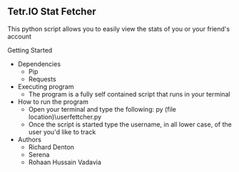 Tetr.IO Stat Fetcher
-----------------------
This python script allows you to easily view the stats of you or your friend's account

Getting Started

- Dependencies
    - Pip
    - Requests 
- Executing program
    - The program is a fully self contained script that runs in your terminal 
- How to run the program
    - Open your terminal and type the following: py (file location)\userfettcher.py
    - Once the script is started type the username, in all lower case, of the user you'd like to track
- Authors
    - Richard Denton
    - Serena 
    - Rohaan Hussain Vadavia 

